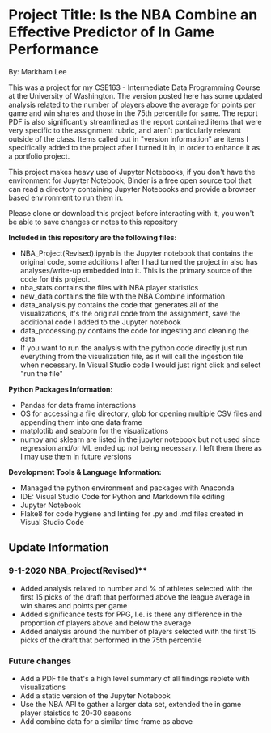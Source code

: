# Project Title: Is the NBA Combine an Effective Predictor of In Game Performance

By: Markham Lee

This was a project for my CSE163 - Intermediate Data Programming Course at the University of Washington. The version posted here has some updated analysis related to the number of players above the average for points per game and win shares and those in the 75th percentile for same. The report PDF is also significantly streamlined as the report contained items that were very specific to the assignment rubric, and aren't particularly relevant outside of the class. Items called out in "version information" are items I specifically added to the project after I turned it in, in order to enhance it as a portfolio project.

This project makes heavy use of Jupyter Notebooks, if you don't have the environment for Jupyter Notebook, Binder is a free open source tool that can read a directory containing Jupyter Notebooks and provide a browser based environment to run them  in.

Please clone or download this project before interacting with it, you won't be able to save changes or notes to this repository

**Included in this repository are the following files:**

* NBA_Project(Revised).ipynb is the Jupyter notebook that contains the original code, some additions I after I had turned the project in also has analyses/write-up embedded into it. This is the primary source of the code for this project.
* nba_stats contains the files with NBA player statistics
* new_data contains the file with the NBA Combine information
* data_analysis.py contains the code that generates all of the visualizations, it's the original code from the assignment, save the additional code I added to the Jupyter notebook
* data_processing.py contains the code for ingesting and cleaning the data
* If you want to run the analysis with the python code directly just run everything from the visualization file, as it will call the ingestion file when necessary. In Visual Studio code I would just right click and select "run the file"  

**Python Packages Information:**

* Pandas for data frame interactions
* OS for accessing a file directory, glob for opening multiple CSV files and appending them into one data frame
* matplotlib and seaborn for the visualizations
* numpy and sklearn are listed in the jupyter notebook but not used since regression and/or ML ended up not being necessary. I left them there as I may use them in future versions 

**Development Tools & Language Information:**

* Managed the python environment and packages with Anaconda
* IDE: Visual Studio Code for Python and Markdown file editing
* Jupyter Notebook
* Flake8 for code hygiene and lintiing for .py and .md files created in Visual Studio Code

## Update Information

### 9-1-2020 NBA_Project(Revised)**

* Added analysis related to number and % of athletes selected with the first 15 picks of the draft that performed above the league average in win shares and points per game
* Added significance tests for PPG, I.e. is there any difference in the proportion of players above and below the average
* Added analysis around the number of players selected with the first 15 picks of the draft that performed in the 75th percentile

### Future changes

* Add a PDF file that's a high level summary of all findings replete with visualizations
* Add a static version of the Jupyter Notebook
* Use the NBA API to gather a larger data set, extended the in game player staistics to 20-30 seasons
* Add combine data for a similar time frame as above

